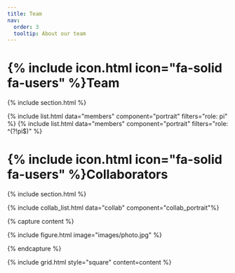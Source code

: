 ```yaml
---
title: Team
nav:
  order: 3
  tooltip: About our team
---
```


# {% include icon.html icon="fa-solid fa-users" %}Team

{% include section.html %}

{% include list.html data="members" component="portrait" filters="role: pi" %}
{% include list.html data="members" component="portrait" filters="role: ^(?!pi$)" %}

# {% include icon.html icon="fa-solid fa-users" %}Collaborators

{% include section.html %}

{% include collab_list.html data="collab" component="collab_portrait"%}

{% capture content %}

{% include figure.html image="images/photo.jpg" %}


{% endcapture %}

{% include grid.html style="square" content=content %}
